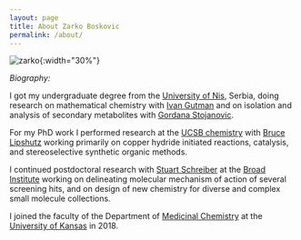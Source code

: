 ```yaml
---
layout: page
title: About Zarko Boskovic
permalink: /about/
---
```


![zarko](/_assets/zarko.jpg){:width="30%"}

*Biography:* 

I got my undergraduate degree from the [University of Nis](https://www.ni.ac.rs/en/), Serbia, doing research on mathematical chemistry with [Ivan Gutman](https://www.pmf.kg.ac.rs/gutman/) and on isolation and analysis of secondary metabolites with [Gordana Stojanovic](http://tesla.pmf.ni.ac.rs/people/hemija/gocas/CVGocaS.htm).

For my PhD work I performed research at the [UCSB chemistry](https://chem.ucsb.edu) with [Bruce Lipshutz](https://lipshutz.chem.ucsb.edu/) working primarily on copper hydride initiated reactions, catalysis, and stereoselective synthetic organic methods. 

I continued  postdoctoral research with [Stuart Schreiber](https://www.broadinstitute.org/schreiber-lab) at the [Broad Institute](https://www.broadinstitute.org) working on delineating molecular mechanism of action of several screening hits, and on design of new chemistry for diverse and complex small molecule collections. 

I joined the faculty of the Department of [Medicinal Chemistry](https://medchem.ku.edu) at the [University of Kansas](https://ku.edu) in 2018. 
